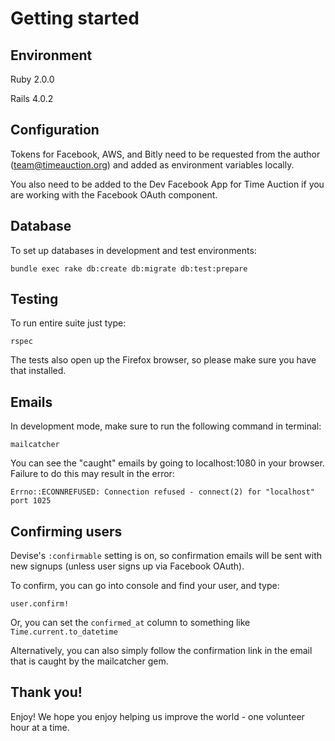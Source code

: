 Getting started
===============

Environment
-----------

Ruby 2.0.0

Rails 4.0.2

Configuration
-------------

Tokens for Facebook, AWS, and Bitly need to be requested from the author (team@timeauction.org) and added as environment variables locally.

You also need to be added to the Dev Facebook App for Time Auction if you are working with the Facebook OAuth component.

Database
--------

To set up databases in development and test environments:
```
bundle exec rake db:create db:migrate db:test:prepare
```

Testing
-------

To run entire suite just type:
```
rspec
```
The tests also open up the Firefox browser, so please make sure you have that installed.

Emails
------

In development mode, make sure to run the following command in terminal:
```
mailcatcher
```
You can see the "caught" emails by going to localhost:1080 in your browser.  Failure to do this may result in the error:

```
Errno::ECONNREFUSED: Connection refused - connect(2) for "localhost" port 1025
```

Confirming users
----------------

Devise's ```:confirmable``` setting is on, so confirmation emails will be sent with new signups (unless user signs up via Facebook OAuth).

To confirm, you can go into console and find your user, and type:

```
user.confirm!
```
Or, you can set the ```confirmed_at``` column to something like ```Time.current.to_datetime```

Alternatively, you can also simply follow the confirmation link in the email that is caught by the mailcatcher gem.

Thank you!
----------

Enjoy! We hope you enjoy helping us improve the world - one volunteer hour at a time.